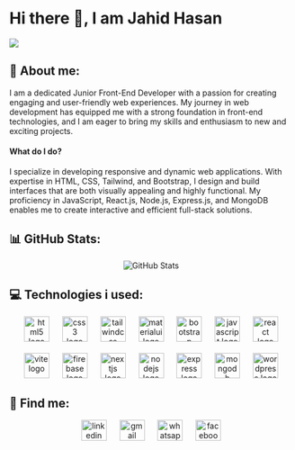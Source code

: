 # Hi there 👋, I am Jahid Hasan
![](https://media.licdn.com/dms/image/D5616AQGq6PTKpC1sUw/profile-displaybackgroundimage-shrink_350_1400/0/1714670323994?e=1723680000&v=beta&t=o5kDzpO9bFaZklkaEo207UIesvK7H-RRKR7tOarwc4Y)

## 💫 About me:
I am a dedicated Junior Front-End Developer with a passion for creating engaging and user-friendly web experiences. My journey in web development has equipped me with a strong foundation in front-end technologies, and I am eager to bring my skills and enthusiasm to new and exciting projects.

<h4>What do I do?</h4>
I specialize in developing responsive and dynamic web applications. With expertise in HTML, CSS, Tailwind, and Bootstrap, I design and build interfaces that are both visually appealing and highly functional. My proficiency in JavaScript, React.js, Node.js, Express.js, and MongoDB enables me to create interactive and efficient full-stack solutions.

## 📊 GitHub Stats:
<div align="center">
  <img src="https://github-readme-streak-stats.herokuapp.com/?user=onik121&theme=default&hide_border=true" alt="GitHub Stats">
</div>

## 💻 Technologies i used:
<div align="center">
  <img src="https://skillicons.dev/icons?i=html" height="45" alt="html5 logo"  />
  <img width="15" />
  <img src="https://cdn.jsdelivr.net/gh/devicons/devicon/icons/css3/css3-original.svg" height="45" alt="css3 logo"  />
  <img width="15" />
  <img src="https://skillicons.dev/icons?i=tailwind" height="45" alt="tailwindcss logo"  />
  <img width="15" />
  <img src="https://cdn.jsdelivr.net/gh/devicons/devicon/icons/materialui/materialui-original.svg" height="45" alt="materialui logo"  />
  <img width="15" />
  <img src="https://cdn.simpleicons.org/bootstrap/7952B3" height="45" alt="bootstrap logo"  />
  <img width="15" />
  <img src="https://cdn.jsdelivr.net/gh/devicons/devicon/icons/javascript/javascript-original.svg" height="45" alt="javascript logo"  />
  <img width="15" />
  <img src="https://skillicons.dev/icons?i=react" height="45" alt="react logo"  />
</div>
<br>
<div align="center">
  <img src="https://skillicons.dev/icons?i=vite" height="45" alt="vite logo"  />
  <img width="15" />
  <img src="https://cdn.jsdelivr.net/gh/devicons/devicon/icons/firebase/firebase-plain.svg" height="45" alt="firebase logo"  />
  <img width="15" />
  <img src="https://cdn.jsdelivr.net/gh/devicons/devicon/icons/nextjs/nextjs-original.svg" height="45" alt="nextjs logo"  />
  <img width="15" />
  <img src="https://cdn.jsdelivr.net/gh/devicons/devicon/icons/nodejs/nodejs-original.svg" height="45" alt="nodejs logo"  />
  <img width="15" />
  <img src="https://cdn.jsdelivr.net/gh/devicons/devicon/icons/express/express-original.svg" height="45" alt="express logo"  />
  <img width="15" />
  <img src="https://cdn.jsdelivr.net/gh/devicons/devicon/icons/mongodb/mongodb-original.svg" height="45" alt="mongodb logo"  />
  <img width="15" />
  <img src="https://skillicons.dev/icons?i=wordpress" height="45" alt="wordpress logo"  />
</div>


## 🔭 Find me:

<div align="center">
  <img src="https://raw.githubusercontent.com/maurodesouza/profile-readme-generator/master/src/assets/icons/social/linkedin/default.svg" width="45" height="37" alt="linkedin logo"  />
  <img width="15" />
  <img src="https://raw.githubusercontent.com/maurodesouza/profile-readme-generator/master/src/assets/icons/social/gmail/default.svg" width="45" height="37" alt="gmail logo"  />
  <img width="15" />
  <img src="https://raw.githubusercontent.com/maurodesouza/profile-readme-generator/master/src/assets/icons/social/whatsapp/default.svg" width="45" height="37" alt="whatsapp logo"  />
  <img width="15" />
  <img src="https://raw.githubusercontent.com/maurodesouza/profile-readme-generator/master/src/assets/icons/social/facebook/default.svg" width="45" height="37" alt="facebook logo"  />
</div>
